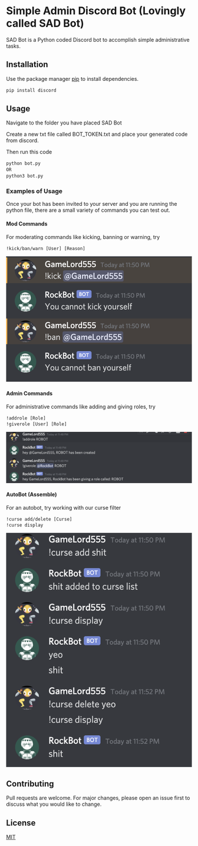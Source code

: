 # Simple Admin Discord Bot (Lovingly called SAD Bot)

SAD Bot is a Python coded Discord bot to accomplish simple administrative tasks.

## Installation

Use the package manager [pip](https://pip.pypa.io/en/stable/) to install dependencies.

```bash
pip install discord
```

## Usage

Navigate to the folder you have placed SAD Bot

Create a new txt file called BOT_TOKEN.txt and place your generated code from discord. 

Then run this code

```bash
python bot.py
OR
python3 bot.py
```

### Examples of Usage

Once your bot has been invited to your server and you are running the python file, there are a small variety of commands you can test out.

#### Mod Commands

For moderating commands like kicking, banning or warning, try
```
!kick/ban/warn [User] [Reason] 
```

![Mod Commands](Images/Admin.png)

#### Admin Commands

For administrative commands like adding and giving roles, try
```
!addrole [Role]
!giverole [User] [Role]
```

![Role Commands](Images/Roles.png)

#### AutoBot (Assemble)

For an autobot, try working with our curse filter
```
!curse add/delete [Curse]
!curse display
```

![Curse Commands](Images/Curse.png)


## Contributing
Pull requests are welcome. For major changes, please open an issue first to discuss what you would like to change.


## License
[MIT](https://choosealicense.com/licenses/mit/)
